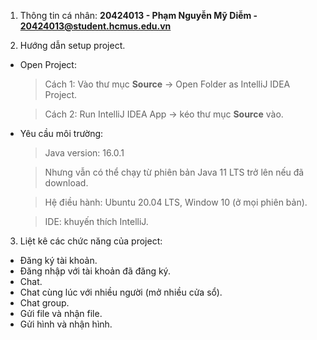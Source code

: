 1. Thông tin cá nhân: **20424013 - Phạm Nguyễn Mỹ Diễm - 20424013@student.hcmus.edu.vn**

2. Hướng dẫn setup project.

- Open Project:

  > Cách 1: Vào thư mục **Source** &#8594; Open Folder as IntelliJ IDEA Project.

  > Cách 2: Run IntelliJ IDEA App &#8594; kéo thư mục **Source** vào.

- Yêu cầu môi trường:

  > Java version: 16.0.1

  > Nhưng vẫn có thể chạy từ phiên bản Java 11 LTS trở lên nếu đã download.

  > Hệ điều hành: Ubuntu 20.04 LTS, Window 10 (ở mọi phiên bản).

  > IDE: khuyến thích IntelliJ.

3. Liệt kê các chức năng của project:

- Đăng ký tài khoản.
- Đăng nhập với tài khoản đã đăng ký.
- Chat.
- Chat cùng lúc với nhiều người (mở nhiều cửa sổ).
- Chat group.
- Gửi file và nhận file.
- Gửi hình và nhận hình.
